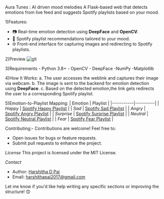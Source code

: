 Aura Tunes : AI driven mood melodies 
A Flask-based web that detects emotions from live feed and suggests Spotify playlists based on your mood.

1)Features:
- 📷 Real-time emotion detection using **DeepFace** and **OpenCV**.
- 🎵 Spotify playlist recommendations tailored to your mood.
- 🌐 Front-end interface for capturing images and redirecting to Spotify playlists.
  
2)Preview
![git](https://github.com/user-attachments/assets/463c72fe-73cc-4263-9a81-7fd7e68a3e72)

3)Requirements
        - Python 3.8+
        - OpenCV
        - DeepFace
        -NumPy
        -Matplotlib

4)How It Works:
     a. The user accesses the weblink and captures their image via webcam.
     b. The image is sent to the backend for emotion detection using **DeepFace**.
     c. Based on the detected emotion,the link gets redirects the user to a corresponding Spotify playlist.

5)Emotion-to-Playlist Mapping:
| Emotion   | Playlist |
|-----------|----------|
| *Happy* | [Spotify Happy Playlist](https://open.spotify.com/playlist/5ACAHVlMPRrgnnZ8temmIh?si=LlvE8RZfS92RY-fUbqAX_g) |
| *Sad*   | [Spotify Sad Playlist](https://open.spotify.com/playlist/0RkK2ZAXWD5HEmCJZ00i1G?si=Aa_r-9rwSZuxa1ji7z51Jw) |
| *Angry* | [Spotify Angry Playlist](https://open.spotify.com/playlist/5cwtgqs4L1fX8IKoQebfjJ?si=E4KoOSw1T3ShHyIhV4CabA) |
| *Surprise* | [Spotify Surprise Playlist](https://open.spotify.com/playlist/7vatYrf39uVaZ8G2cVtEik?si=mxgDHP14RSCGMsNSLbwTNA) |
| *Neutral* | [Spotify Neutral Playlist](https://open.spotify.com/playlist/4nqbYFYZOCospBb4miwHWy?si=2S0YqR26RJSRrmwKcvsjlQ) |
| *Fear* | [Spotify Fear Playlist](https://open.spotify.com/playlist/37i9dQZF1DXdpQPPZq3F7n?si=U-J5VJM6QbaWiDP9nExwnA) |


Contributing:-
Contributions are welcome! Feel free to:
- Open issues for bugs or feature requests.
- Submit pull requests to enhance the project.

*License*
This project is licensed under the MIT License.

*Contact*
- Author: [Harshitha D Pai](https://github.com/your-Pai-20)
- Email: harshithapai2017@gmail.com


Let me know if you'd like help writing any specific sections or improving the structure! 😊
